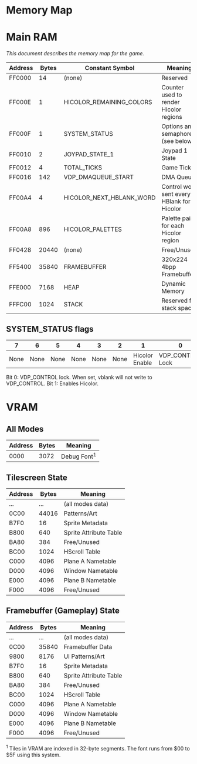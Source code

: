 Memory Map
==========

# Main RAM

*This document describes the memory map for the game.*

| Address | Bytes | Constant Symbol                | Meaning                                     |
|---------|-------|--------------------------------|---------------------------------------------|
| FF0000  | 14    | (none)                         | Reserved                                    |
| FF000E  | 1     | HICOLOR_REMAINING_COLORS       | Counter used to render Hicolor regions      |
| FF000F  | 1     | SYSTEM_STATUS                  | Options and semaphores (see below)          |
| FF0010  | 2     | JOYPAD_STATE_1                 | Joypad 1 State                              |
| FF0012  | 4     | TOTAL_TICKS                    | Game Ticks                                  |
| FF0016  | 142   | VDP_DMAQUEUE_START             | DMA Queue                                   |
| FF00A4  | 4     | HICOLOR_NEXT_HBLANK_WORD       | Control word sent every HBlank for Hicolor  |
| FF00A8  | 896   | HICOLOR_PALETTES               | Palette pairs for each Hicolor region       |
| FF0428  | 20440 | (none)                         | Free/Unused								 |
| FF5400  | 35840 | FRAMEBUFFER                    | 320x224 4bpp Framebuffer                    |
| FFE000  | 7168  | HEAP                           | Dynamic Memory            					 |
| FFFC00  | 1024  | STACK						   | Reserved for stack space                    |

## SYSTEM_STATUS flags
|	7	|	6	|	5	|	4	|	3	|		2	  	 |		 1        |		  0          |
|-------|-------|-------|-------|-------|----------------|----------------|------------------|
| None  | None  | None  | None  | None  | None           | Hicolor Enable | VDP_CONTROL Lock |

Bit 0: VDP_CONTROL lock. When set, vblank will not write to VDP_CONTROL.
Bit 1: Enables Hicolor.

# VRAM

## All Modes

| Address | Bytes | Meaning                |
|---------|-------|------------------------|
| 0000    | 3072  | Debug Font<sup>1</sup> |

## Tilescreen State

| Address | Bytes | Meaning                |
|---------|-------|------------------------|
| ...     | ...   | (all modes data)       |
| 0C00    | 44016 | Patterns/Art           |
| B7F0    | 16    | Sprite Metadata        |
| B800    | 640   | Sprite Attribute Table |
| BA80    | 384   | Free/Unused            |
| BC00    | 1024  | HScroll Table          |
| C000    | 4096  | Plane A Nametable      |
| D000    | 4096  | Window Nametable       |
| E000    | 4096  | Plane B Nametable      |
| F000    | 4096  | Free/Unused            |


## Framebuffer (Gameplay) State

| Address | Bytes | Meaning                |
|---------|-------|------------------------|
| ...     | ...   | (all modes data)       |
| 0C00    | 35840 | Framebuffer Data       |
| 9800    | 8176  | UI Patterns/Art        |
| B7F0    | 16    | Sprite Metadata        |
| B800    | 640   | Sprite Attribute Table |
| BA80    | 384   | Free/Unused            |
| BC00    | 1024  | HScroll Table          |
| C000    | 4096  | Plane A Nametable      |
| D000    | 4096  | Window Nametable       |
| E000    | 4096  | Plane B Nametable      |
| F000    | 4096  | Free/Unused            |


<sup>1</sup> Tiles in VRAM are indexed in 32-byte segments. The font runs from $00 to $5F using this system.